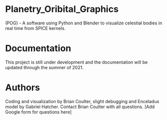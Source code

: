 # Planetry_Oribital_Graphics
(POG) - A software using Python and Blender to visualize celestial bodies in real time from SPICE kernels.

# Documentation
This project is still under development and the documentation will be updated through the summer of 2021.

# Authors
Coding and visualization by Brian Coulter, slight debugging and Enceladus model by Gabriel Hatcher.  Contact Brian Coulter with all questions.
[Add Google form for questions here]
